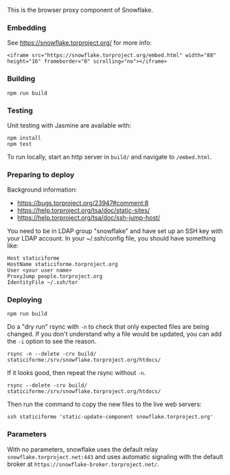 This is the browser proxy component of Snowflake.

### Embedding

See https://snowflake.torproject.org/ for more info:
```
<iframe src="https://snowflake.torproject.org/embed.html" width="88" height="16" frameborder="0" scrolling="no"></iframe>
```

### Building

```
npm run build
```

### Testing

Unit testing with Jasmine are available with:
```
npm install
npm test
```

To run locally, start an http server in `build/` and navigate to `/embed.html`.

### Preparing to deploy

Background information:
 * https://bugs.torproject.org/23947#comment:8
 * https://help.torproject.org/tsa/doc/static-sites/
 * https://help.torproject.org/tsa/doc/ssh-jump-host/

You need to be in LDAP group "snowflake" and have set up an SSH key with your LDAP account.
In your ~/.ssh/config file, you should have something like:

```
Host staticiforme
HostName staticiforme.torproject.org
User <your user name>
ProxyJump people.torproject.org
IdentityFile ~/.ssh/tor
```

### Deploying

```
npm run build
```

Do a "dry run" rsync with `-n` to check that only expected files are being changed. If you don't understand why a file would be updated, you can add the `-i` option to see the reason.

```
rsync -n --delete -crv build/ staticiforme:/srv/snowflake.torproject.org/htdocs/
```

If it looks good, then repeat the rsync without `-n`.

```
rsync --delete -crv build/ staticiforme:/srv/snowflake.torproject.org/htdocs/
```

Then run the command to copy the new files to the live web servers:

```
ssh staticiforme 'static-update-component snowflake.torproject.org'
```

### Parameters

With no parameters,
snowflake uses the default relay `snowflake.torproject.net:443` and
uses automatic signaling with the default broker at
`https://snowflake-broker.torproject.net/`.

